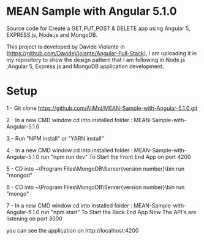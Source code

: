 # MEAN Sample with Angular 5.1.0
Source code for Create a GET,PUT,POST & DELETE app using Angular 5, EXPRESS.js, Node.js and MongoDB.

This project is developed by Davide Violante in (https://github.com/DavideViolante/Angular-Full-Stack), I am uploading it in my repository to show the design pattern that I am following in Node.js ,Angular 5, Express.js and MongoDB application development.

# Setup
1 - Git clone https://github.com/AliMol/MEAN-Sample-with-Angular-5.1.0.git

2 - In a new CMD window cd into installed folder : MEAN-Sample-with-Angular-5.1.0

3 - Run "NPM install" or "YARN install"

4 - In a new CMD window cd into installed folder : MEAN-Sample-with-Angular-5.1.0
    run "npm run dev"
    To Start the Front End App on port 4200

5 - CD into ~\Program Files\MongoDB\Server{version number}\bin
    run "mongod"

6 - CD into ~\Program Files\MongoDB\Server{version number}\bin
    run "mongo"

7 - In a new CMD window cd into installed folder : MEAN-Sample-with-Angular-5.1.0
    run "npm start"
    To Start the Back End App
    Now The API's are listening on port 3000

you can see the application on http://localhost:4200
